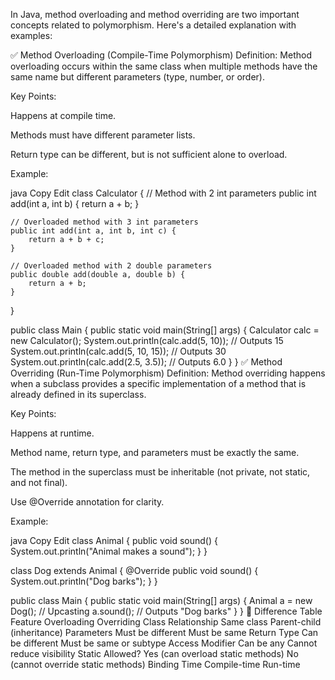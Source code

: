 In Java, method overloading and method overriding are two important concepts related to polymorphism. Here's a detailed explanation with examples:

✅ Method Overloading (Compile-Time Polymorphism)
Definition: Method overloading occurs within the same class when multiple methods have the same name but different parameters (type, number, or order).

Key Points:

Happens at compile time.

Methods must have different parameter lists.

Return type can be different, but is not sufficient alone to overload.

Example:

java
Copy
Edit
class Calculator {
    // Method with 2 int parameters
    public int add(int a, int b) {
        return a + b;
    }

    // Overloaded method with 3 int parameters
    public int add(int a, int b, int c) {
        return a + b + c;
    }

    // Overloaded method with 2 double parameters
    public double add(double a, double b) {
        return a + b;
    }
}

public class Main {
    public static void main(String[] args) {
        Calculator calc = new Calculator();
        System.out.println(calc.add(5, 10));         // Outputs 15
        System.out.println(calc.add(5, 10, 15));     // Outputs 30
        System.out.println(calc.add(2.5, 3.5));      // Outputs 6.0
    }
}
✅ Method Overriding (Run-Time Polymorphism)
Definition: Method overriding happens when a subclass provides a specific implementation of a method that is already defined in its superclass.

Key Points:

Happens at runtime.

Method name, return type, and parameters must be exactly the same.

The method in the superclass must be inheritable (not private, not static, and not final).

Use @Override annotation for clarity.

Example:

java
Copy
Edit
class Animal {
    public void sound() {
        System.out.println("Animal makes a sound");
    }
}

class Dog extends Animal {
    @Override
    public void sound() {
        System.out.println("Dog barks");
    }
}

public class Main {
    public static void main(String[] args) {
        Animal a = new Dog();   // Upcasting
        a.sound();              // Outputs "Dog barks"
    }
}
🔁 Difference Table
Feature	Overloading	Overriding
Class Relationship	Same class	Parent-child (inheritance)
Parameters	Must be different	Must be same
Return Type	Can be different	Must be same or subtype
Access Modifier	Can be any	Cannot reduce visibility
Static Allowed?	Yes (can overload static methods)	No (cannot override static methods)
Binding Time	Compile-time	Run-time